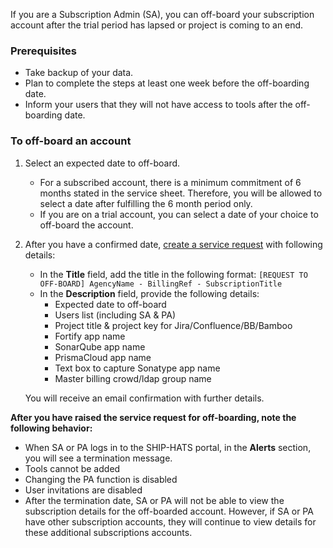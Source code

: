 If you are a Subscription Admin (SA), you can off-board your subscription account after the trial period has lapsed or project is coming to an end. 

### Prerequisites
- Take backup of your data.
- Plan to complete the steps at least one week before the off-boarding date.
- Inform your users that they will not have access to tools after the off-boarding date.


### To off-board an account

<!--1. Log in to the [SHIP-HATS portal](https://portal.ship.gov.sg/).--> 

1. Select an expected date to off-board. 

    - For a subscribed account, there is a minimum commitment of 6 months stated in the service sheet. Therefore, you will be allowed to select a date after fulfilling the 6 month period only.
    - If you are on a trial account, you can select a date of your choice to off-board the account.

1. After you have a confirmed date, [create a service request](https://docs.developer.tech.gov.sg/docs/ship-hats-support/raise-service-request) with following details:  

    - In the **Title** field, add the title in the following format: `[REQUEST TO OFF-BOARD] AgencyName - BillingRef - SubscriptionTitle`
    - In the **Description** field, provide the following details: 
        - Expected date to off-board
        - Users list (including SA & PA)
        - Project title & project key for Jira/Confluence/BB/Bamboo
        - Fortify app name
        - SonarQube app name
        - PrismaCloud app name
        - Text box to capture Sonatype app name
        - Master billing crowd/ldap group name  

    You will receive an email confirmation with further details. 

**After you have raised the service request for off-boarding, note the following behavior:**
- When SA or PA logs in to the SHIP-HATS portal, in the **Alerts** section, you will see a termination message.
- Tools cannot be added
- Changing the PA function is disabled 
- User invitations are disabled 
- After the termination date, SA or PA will not be able to view the subscription details for the off-boarded account. However, if SA or PA have other subscription accounts, they will continue to view details for these additional subscriptions accounts.
